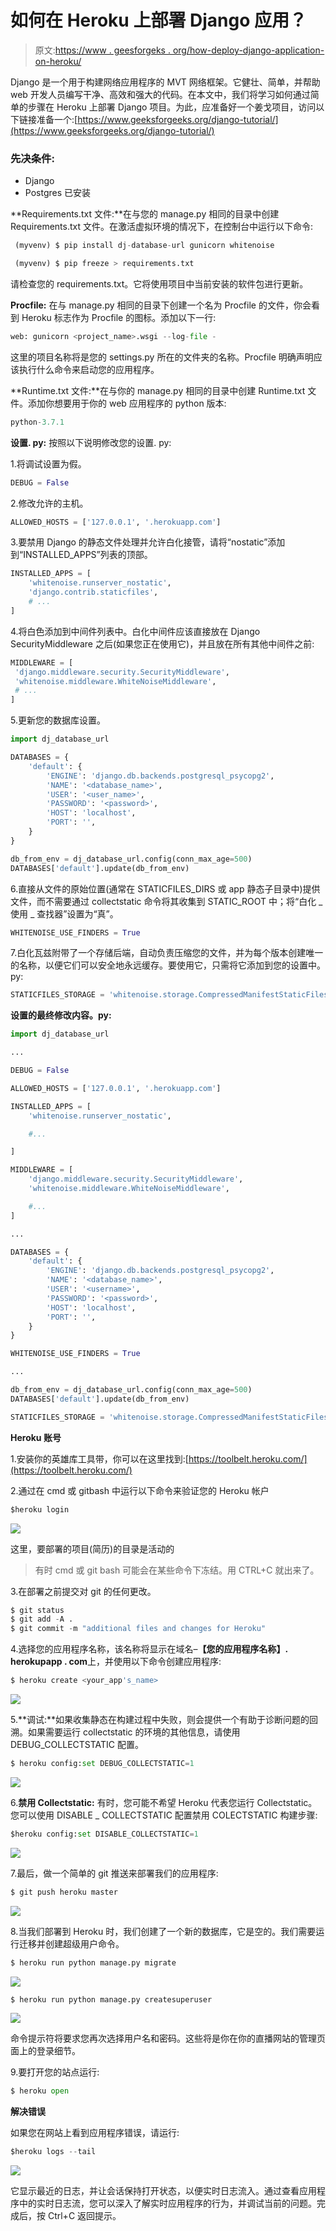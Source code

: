# 如何在 Heroku 上部署 Django 应用？

> 原文:[https://www . geesforgeks . org/how-deploy-django-application-on-heroku/](https://www.geeksforgeeks.org/how-to-deploy-django-application-on-heroku/)

Django 是一个用于构建网络应用程序的 MVT 网络框架。它健壮、简单，并帮助 web 开发人员编写干净、高效和强大的代码。在本文中，我们将学习如何通过简单的步骤在 Heroku 上部署 Django 项目。为此，应准备好一个姜戈项目，访问以下链接准备一个:[https://www.geeksforgeeks.org/django-tutorial/](https://www.geeksforgeeks.org/django-tutorial/)

### **先决条件**:

*   Django
*   Postgres 已安装

**Requirements.txt 文件:**在与您的 manage.py 相同的目录中创建 Requirements.txt 文件。在激活虚拟环境的情况下，在控制台中运行以下命令:

```py
 (myvenv) $ pip install dj-database-url gunicorn whitenoise

```

```py
 (myvenv) $ pip freeze > requirements.txt

```

请检查您的 requirements.txt。它将使用项目中当前安装的软件包进行更新。

**Procfile:** 在与 manage.py 相同的目录下创建一个名为 Procfile 的文件，你会看到 Heroku 标志作为 Procfile 的图标。添加以下一行:

```py
web: gunicorn <project_name>.wsgi --log-file -

```

这里的项目名称将是您的 settings.py 所在的文件夹的名称。Procfile 明确声明应该执行什么命令来启动您的应用程序。

**Runtime.txt 文件:**在与你的 manage.py 相同的目录中创建 Runtime.txt 文件。添加你想要用于你的 web 应用程序的 python 版本:

```py
python-3.7.1 

```

**设置. py:** 按照以下说明修改您的设置. py:

1.将调试设置为假。

```py
DEBUG = False

```

2.修改允许的主机。

```py
ALLOWED_HOSTS = ['127.0.0.1', '.herokuapp.com']

```

3.要禁用 Django 的静态文件处理并允许白化接管，请将“nostatic”添加到“INSTALLED_APPS”列表的顶部。

```py
INSTALLED_APPS = [
    'whitenoise.runserver_nostatic',
    'django.contrib.staticfiles',
    # ...
]

```

4.将白色添加到中间件列表中。白化中间件应该直接放在 Django SecurityMiddleware 之后(如果您正在使用它)，并且放在所有其他中间件之前:

```py
MIDDLEWARE = [
 'django.middleware.security.SecurityMiddleware',
 'whitenoise.middleware.WhiteNoiseMiddleware',
 # ...
]

```

5.更新您的数据库设置。

```py
import dj_database_url

DATABASES = {
    'default': {
        'ENGINE': 'django.db.backends.postgresql_psycopg2',
        'NAME': '<database_name>',
        'USER': '<user_name>',
        'PASSWORD': '<password>',
        'HOST': 'localhost',
        'PORT': '',
    }
}

db_from_env = dj_database_url.config(conn_max_age=500)
DATABASES['default'].update(db_from_env)

```

6.直接从文件的原始位置(通常在 STATICFILES_DIRS 或 app 静态子目录中)提供文件，而不需要通过 collectstatic 命令将其收集到 STATIC_ROOT 中；将“白化 _ 使用 _ 查找器”设置为“真”。

```py
WHITENOISE_USE_FINDERS = True

```

7.白化瓦兹附带了一个存储后端，自动负责压缩您的文件，并为每个版本创建唯一的名称，以便它们可以安全地永远缓存。要使用它，只需将它添加到您的设置中。py:

```py
STATICFILES_STORAGE = 'whitenoise.storage.CompressedManifestStaticFilesStorage'

```

**设置的最终修改内容。py:**

```py
import dj_database_url

...

DEBUG = False

ALLOWED_HOSTS = ['127.0.0.1', '.herokuapp.com']

INSTALLED_APPS = [
    'whitenoise.runserver_nostatic',

    #...

]

MIDDLEWARE = [
    'django.middleware.security.SecurityMiddleware',
    'whitenoise.middleware.WhiteNoiseMiddleware',

    #...
]

...

DATABASES = {
    'default': {
        'ENGINE': 'django.db.backends.postgresql_psycopg2',
        'NAME': '<database_name>',
        'USER': '<username>',
        'PASSWORD': '<password>',
        'HOST': 'localhost',
        'PORT': '',
    }
}

WHITENOISE_USE_FINDERS = True

...

db_from_env = dj_database_url.config(conn_max_age=500)
DATABASES['default'].update(db_from_env)

STATICFILES_STORAGE = 'whitenoise.storage.CompressedManifestStaticFilesStorage'

```

**Heroku 账号**

1.安装你的英雄库工具带，你可以在这里找到:[https://toolbelt.heroku.com/](https://toolbelt.heroku.com/)

2.通过在 cmd 或 gitbash 中运行以下命令来验证您的 Heroku 帐户

```py
$heroku login

```

![](img/100accd34cf4d5b70f36df046f815ea3.png)

这里，要部署的项目(简历)的目录是活动的

> 有时 cmd 或 git bash 可能会在某些命令下冻结。用 CTRL+C 就出来了。

3.在部署之前提交对 git 的任何更改。

```py
$ git status
$ git add -A .
$ git commit -m "additional files and changes for Heroku"

```

4.选择您的应用程序名称，该名称将显示在域名–**【您的应用程序名称】. herokupapp . com**上，并使用以下命令创建应用程序:

```py
$ heroku create <your_app's_name>

```

![](img/949a54e32caf7992c789cc0a85c9d0a7.png)

5.**调试:**如果收集静态在构建过程中失败，则会提供一个有助于诊断问题的回溯。如果需要运行 collectstatic 的环境的其他信息，请使用 DEBUG_COLLECTSTATIC 配置。

```py
$ heroku config:set DEBUG_COLLECTSTATIC=1

```

![](img/2589860f9cb21284fcd393b821e7a870.png)

6.**禁用 Collectstatic:** 有时，您可能不希望 Heroku 代表您运行 Collectstatic。您可以使用 DISABLE _ COLLECTSTATIC 配置禁用 COLECTSTATIC 构建步骤:

```py
$heroku config:set DISABLE_COLLECTSTATIC=1

```

![](img/6affc0171d9f83d188d7a7c1641d6318.png)

7.最后，做一个简单的 git 推送来部署我们的应用程序:

```py
$ git push heroku master

```

![](img/397aa78db59f108a8440820bb63f6c2f.png)

8.当我们部署到 Heroku 时，我们创建了一个新的数据库，它是空的。我们需要运行迁移并创建超级用户命令。

```py
$ heroku run python manage.py migrate

```

![](img/421734113b2b4e70185f2881dd239fbe.png)

```py
$ heroku run python manage.py createsuperuser

```

![](img/d4f4c9ff6d7bda79ef4ba4d32af66968.png)

命令提示符将要求您再次选择用户名和密码。这些将是你在你的直播网站的管理页面上的登录细节。

9.要打开您的站点运行:

```py
$ heroku open

```

**解决错误**

如果您在网站上看到应用程序错误，请运行:

```py
$heroku logs --tail

```

![](img/8ae565f75585254192c7e1fb3c75d503.png)

它显示最近的日志，并让会话保持打开状态，以便实时日志流入。通过查看应用程序中的实时日志流，您可以深入了解实时应用程序的行为，并调试当前的问题。完成后，按 Ctrl+C 返回提示。